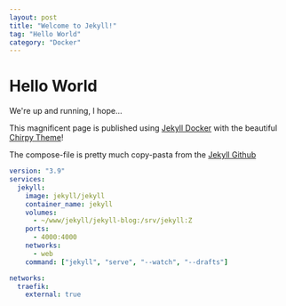 ```yaml
---
layout: post
title: "Welcome to Jekyll!"
tag: "Hello World"
category: "Docker"
---
```


# Hello World

We're up and running, I hope...

This magnificent page is published using [Jekyll Docker](https://github.com/envygeeks/jekyll-docker/blob/master/README.md) with the beautiful [Chirpy Theme](https://chirpy.cotes.page/)!

The compose-file is pretty much copy-pasta from the [Jekyll Github](https://github.com/envygeeks/jekyll-docker/blob/master/README.md)

```yml
version: "3.9"
services:
  jekyll:
    image: jekyll/jekyll
    container_name: jekyll
    volumes:
      - ~/www/jekyll/jekyll-blog:/srv/jekyll:Z
    ports:
      - 4000:4000
    networks:
      - web
    command: ["jekyll", "serve", "--watch", "--drafts"]

networks:
  traefik:
    external: true
```
